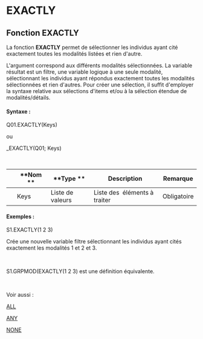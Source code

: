 # EXACTLY

## Fonction EXACTLY

La fonction **EXACTLY** permet de sélectionner les individus ayant cité exactement toutes les modalités listées et rien d'autre.&nbsp;

L'argument correspond aux différents modalités sélectionnées. La variable résultat est un filtre, une variable logique à une seule modalité, sélectionnant les individus ayant répondus exactement toutes les modalités sélectionnées et rien d'autres. Pour créer une sélection, il suffit d'employer la syntaxe relative aux sélections d'items et/ou à la sélection étendue de modalités/détails.

#### Syntaxe :&nbsp;

Q01.EXACTLY(Keys)

ou

\_EXACTLY(Q01; Keys)

&nbsp;

| &nbsp; | **Nom ** | **Type ** | **Description** | **Remarque** |
| --- | --- | --- | --- | --- |
| &nbsp; | Keys | Liste de valeurs | Liste des&nbsp; éléments à traiter | Obligatoire |


#### Exemples :

S1.EXACTLY(1 2 3)

Crée une nouvelle variable filtre sélectionnant les individus ayant cités exactement les modalités 1 et 2 et 3.

&nbsp;

S1.GRPMOD(EXACTLY(1 2 3) est une définition équivalente.

&nbsp;

Voir aussi :&nbsp;

[ALL](<ALL1.md>)

[ANY](<ANY1.md>)

[NONE](<NONE1.md>)

